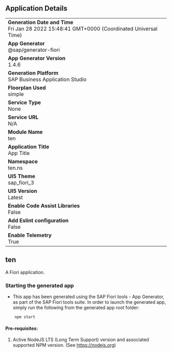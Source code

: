 ## Application Details
|               |
| ------------- |
|**Generation Date and Time**<br>Fri Jan 28 2022 15:48:41 GMT+0000 (Coordinated Universal Time)|
|**App Generator**<br>@sap/generator-fiori|
|**App Generator Version**<br>1.4.6|
|**Generation Platform**<br>SAP Business Application Studio|
|**Floorplan Used**<br>simple|
|**Service Type**<br>None|
|**Service URL**<br>N/A
|**Module Name**<br>ten|
|**Application Title**<br>App Title|
|**Namespace**<br>ten.ns|
|**UI5 Theme**<br>sap_fiori_3|
|**UI5 Version**<br>Latest|
|**Enable Code Assist Libraries**<br>False|
|**Add Eslint configuration**<br>False|
|**Enable Telemetry**<br>True|

## ten

A Fiori application.

### Starting the generated app

-   This app has been generated using the SAP Fiori tools - App Generator, as part of the SAP Fiori tools suite.  In order to launch the generated app, simply run the following from the generated app root folder:

```
    npm start
```

#### Pre-requisites:

1. Active NodeJS LTS (Long Term Support) version and associated supported NPM version.  (See https://nodejs.org)


